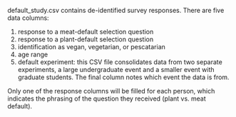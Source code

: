 default_study.csv contains de-identified survey responses.  There are five data
columns:
1. response to a meat-default selection question
2. response to a plant-default selection question
3. identification as vegan, vegetarian, or pescatarian
4. age range
5. default experiment: this CSV file consolidates data from two separate
   experiments, a large undergraduate event and a smaller event with graduate
   students. The final column notes which event the data is from.

Only one of  the response columns will be
filled for each person, which indicates the phrasing of the question they
received (plant vs. meat default).
